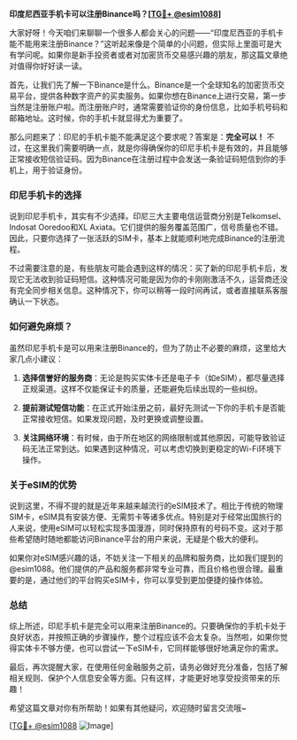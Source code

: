 **印度尼西亚手机卡可以注册Binance吗？[[TG💪+ @esim1088](https://t.me/s/esim1088)]**

大家好呀！今天咱们来聊聊一个很多人都会关心的问题——“印度尼西亚的手机卡能不能用来注册Binance？”这听起来像是个简单的小问题，但实际上里面可是大有学问呢。如果你是新手投资者或者对加密货币交易感兴趣的朋友，那这篇文章绝对值得你好好读一读。

首先，让我们先了解一下Binance是什么。Binance是一个全球知名的加密货币交易平台，提供各种数字资产的买卖服务。如果你想在Binance上进行交易，第一步当然是注册账户啦。而注册账户时，通常需要验证你的身份信息，比如手机号码和邮箱地址。这时候，你的手机卡就显得尤为重要了。

那么问题来了：印尼的手机卡能不能满足这个要求呢？答案是：**完全可以！** 不过，在这里我们需要明确一点，就是你得确保你的印尼手机卡是有效的，并且能够正常接收短信验证码。因为Binance在注册过程中会发送一条验证码短信到你的手机上，用于验证身份。

### 印尼手机卡的选择

说到印尼手机卡，其实有不少选择。印尼三大主要电信运营商分别是Telkomsel、Indosat Ooredoo和XL Axiata。它们提供的服务覆盖范围广，信号质量也不错。因此，只要你选择了一张活跃的SIM卡，基本上就能顺利地完成Binance的注册流程。

不过需要注意的是，有些朋友可能会遇到这样的情况：买了新的印尼手机卡后，发现它无法收到验证码短信。这种情况可能是因为你的卡刚刚激活不久，运营商还没有完全同步相关信息。这种情况下，你可以稍等一段时间再试，或者直接联系客服确认一下状态。

### 如何避免麻烦？

虽然印尼手机卡是可以用来注册Binance的，但为了防止不必要的麻烦，这里给大家几点小建议：

1. **选择信誉好的服务商**：无论是购买实体卡还是电子卡（如eSIM），都尽量选择正规渠道。这样不仅能保证卡的质量，还能避免后续出现的一些纠纷。
   
2. **提前测试短信功能**：在正式开始注册之前，最好先测试一下你的手机卡是否能正常接收短信。如果发现问题，及时更换或调整设置。

3. **关注网络环境**：有时候，由于所在地区的网络限制或其他原因，可能导致验证码无法正常到达。如果遇到这种情况，可以考虑切换到更稳定的Wi-Fi环境下操作。

### 关于eSIM的优势

说到这里，不得不提的就是近年来越来越流行的eSIM技术了。相比于传统的物理SIM卡，eSIM具有安装方便、无需剪卡等诸多优点。特别是对于经常出国旅行的人来说，使用eSIM可以轻松实现多国漫游，同时保持原有的号码不变。这对于那些希望随时随地都能访问Binance平台的用户来说，无疑是个极大的便利。

如果你对eSIM感兴趣的话，不妨关注一下相关的品牌和服务商，比如我们提到的@esim1088。他们提供的产品和服务都非常专业可靠，而且价格也很合理。最重要的是，通过他们的平台购买eSIM卡，你可以享受到更加便捷的操作体验。

### 总结

综上所述，印尼手机卡是完全可以用来注册Binance的。只要确保你的手机卡处于良好状态，并按照正确的步骤操作，整个过程应该不会太复杂。当然啦，如果你觉得实体卡不够方便，也可以尝试一下eSIM卡，它同样能够很好地满足你的需求。

最后，再次提醒大家，在使用任何金融服务之前，请务必做好充分准备，包括了解相关规则、保护个人信息安全等方面。只有这样，才能更好地享受投资带来的乐趣！

希望这篇文章对你有所帮助！如果有其他疑问，欢迎随时留言交流哦~ 

[[TG💪+ @esim1088](https://t.me/s/esim1088) ![Image](https://i.postimg.cc/4NQfJmqS/Snipaste-2025-05-13-00-14-12.png)]